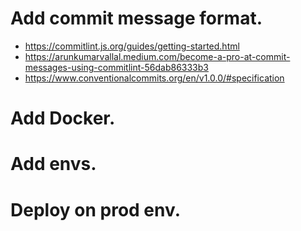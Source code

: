 # Add commit message format.
  - https://commitlint.js.org/guides/getting-started.html
  - https://arunkumarvallal.medium.com/become-a-pro-at-commit-messages-using-commitlint-56dab86333b3
  - https://www.conventionalcommits.org/en/v1.0.0/#specification
# Add Docker.
# Add envs.
# Deploy on prod env.
<!-- # Add CI/CD. -->
<!-- # Add testing. -->